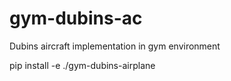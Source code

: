 # gym-dubins-ac
Dubins aircraft implementation in gym environment

pip install -e ./gym-dubins-airplane